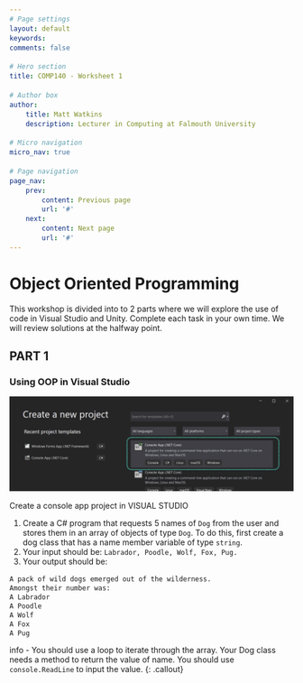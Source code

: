 ```yaml
---
# Page settings
layout: default
keywords:
comments: false

# Hero section
title: COMP140 - Worksheet 1

# Author box
author:
    title: Matt Watkins
    description: Lecturer in Computing at Falmouth University

# Micro navigation
micro_nav: true

# Page navigation
page_nav:
    prev:
        content: Previous page
        url: '#'
    next:
        content: Next page
        url: '#'
---
```


# Object Oriented Programming

This workshop is divided into to 2 parts where we will explore the use of code in Visual Studio and Unity. Complete each task in your own time. We will review solutions at the halfway point.

## PART 1
### Using OOP in **Visual Studio**

![Add Console App](images/create-console.png)

Create a console app project in VISUAL STUDIO
1. Create a C# program that requests 5 names of ``Dog`` from the user and stores them in an array of objects of type ``Dog``. To do this, first create a dog class that has a name member variable of type ``string``.
2. Your input should be: ``Labrador, Poodle, Wolf, Fox, Pug.`` 
3. Your output should be: 

```
A pack of wild dogs emerged out of the wilderness. 
Amongst their number was:
A Labrador
A Poodle
A Wolf
A Fox
A Pug
```
 info - You should use a loop to iterate through the array. Your Dog class needs a method to return the value of name. 
You should use ``console.ReadLine`` to input the value.
{: .callout}


